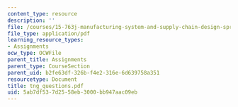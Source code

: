 ```yaml
---
content_type: resource
description: ''
file: /courses/15-763j-manufacturing-system-and-supply-chain-design-spring-2005/5ab7df537d2558eb3000bb947aac09eb_tng_questions.pdf
file_type: application/pdf
learning_resource_types:
- Assignments
ocw_type: OCWFile
parent_title: Assignments
parent_type: CourseSection
parent_uid: b2fe63df-326b-f4e2-316e-6d639758a351
resourcetype: Document
title: tng_questions.pdf
uid: 5ab7df53-7d25-58eb-3000-bb947aac09eb
---
```

